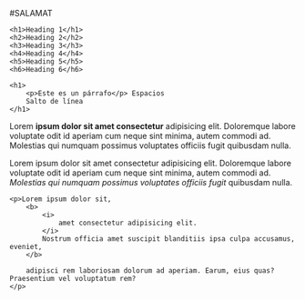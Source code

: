 #SALAMAT
 <!DOCTYPE html>
<html lang="en">
<head>
    <meta charset="UTF-8">
    <meta name="viewport" content="width=device-width, initial-scale=1.0">
    <meta http-equiv="X-UA-Compatible" content="ie=edge">
    <title>Document</title>
</head>
<body>
    
    <h1>Heading 1</h1>
    <h2>Heading 2</h2>
    <h3>Heading 3</h3>
    <h4>Heading 4</h4>
    <h5>Heading 5</h5>
    <h6>Heading 6</h6>
    
    <h1>
        <p>Este es un párrafo</p> Espacios
        Salto de línea
    </h1>




</body>
</html>
<!DOCTYPE html>
<html lang="en">
<head>
    <meta charset="UTF-8">
    <meta name="viewport" content="width=device-width, initial-scale=1.0">
    <meta http-equiv="X-UA-Compatible" content="ie=edge">
    <title>Document</title>
</head>
<body>
    <p>Lorem <b> ipsum dolor sit amet consectetur</b> adipisicing elit. Doloremque labore voluptate odit id aperiam cum neque sint minima, autem commodi ad. Molestias qui numquam possimus voluptates officiis fugit quibusdam nulla.</p>
    <p>Lorem ipsum dolor sit amet consectetur adipisicing elit. Doloremque labore voluptate odit id aperiam cum neque sint minima, autem commodi ad. <i> Molestias qui numquam possimus voluptates officiis fugit</i> quibusdam nulla.</p>

    <p>Lorem ipsum dolor sit, 
        <b> 
            <i> 
                amet consectetur adipisicing elit.
            </i> 
            Nostrum officia amet suscipit blanditiis ipsa culpa accusamus, eveniet, 
        </b>
        
        adipisci rem laboriosam dolorum ad aperiam. Earum, eius quas? Praesentium vel voluptatum rem?
    </p>

</body>
</html>
